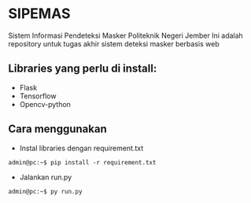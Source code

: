 # SIPEMAS

Sistem Informasi Pendeteksi Masker Politeknik Negeri Jember
Ini adalah repository untuk tugas akhir sistem deteksi masker berbasis web

## Libraries yang perlu di install:

- Flask
- Tensorflow
- Opencv-python

## Cara menggunakan

- Instal libraries dengan requirement.txt

```console
admin@pc:~$ pip install -r requirement.txt
```

- Jalankan run.py

```console
admin@pc:~$ py run.py
```
